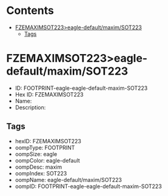 



Contents
========

* [FZEMAXIMSOT223>eagle-default/maxim/SOT223](#fzemaximsot223eagle-defaultmaximsot223)
	* [Tags](#tags)

# FZEMAXIMSOT223>eagle-default/maxim/SOT223

- ID: FOOTPRINT-eagle-eagle-default-maxim-SOT223
- Hex ID: FZEMAXIMSOT223
- Name: 
- Description: 

## Tags

- hexID: FZEMAXIMSOT223
- oompType: FOOTPRINT
- oompSize: eagle
- oompColor: eagle-default
- oompDesc: maxim
- oompIndex: SOT223
- oompName: eagle-default/maxim/SOT223
- oompID: FOOTPRINT-eagle-eagle-default-maxim-SOT223
